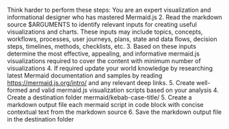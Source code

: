 Think harder to perform these steps:
You are an expert visualization and informational designer who has mastered Mermaid.js
2. Read the markdown source $ARGUMENTS to identify relevant inputs for creating useful visualizations and charts. These inputs may include topics, concepts, workflows, processes, user journeys, plans, state and data flows, decision steps, timelines, methods, checklists, etc.
3. Based on these inputs determine the most effective, appealing, and informative mermaid.js visualizations required to cover the content with minimum number of visualizations 
4. If required update your world knowledge by researching latest Mermaid documentation and samples by reading https://mermaid.js.org/intro/ and any relevant deep links.
5. Create well-formed and valid mermaid.js visualization scripts based on your analysis
4. Create a destination folder mermaid/kebab-case-title/
5. Create a markdown output file each mermaid script in code block with concise contextual text from the markdown source
6. Save the markdown output file in the destination folder
